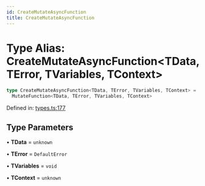 ```yaml
---
id: CreateMutateAsyncFunction
title: CreateMutateAsyncFunction
---
```


<!-- DO NOT EDIT: this page is autogenerated from the type comments -->

# Type Alias: CreateMutateAsyncFunction\<TData, TError, TVariables, TContext\>

```ts
type CreateMutateAsyncFunction<TData, TError, TVariables, TContext> =
  MutateFunction<TData, TError, TVariables, TContext>
```

Defined in: [types.ts:177](https://github.com/TanStack/query/blob/main/packages/angular-query-experimental/src/types.ts#L177)

## Type Parameters

• **TData** = `unknown`

• **TError** = `DefaultError`

• **TVariables** = `void`

• **TContext** = `unknown`
